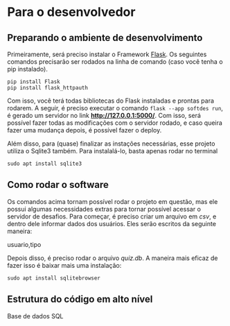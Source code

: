 # Para o desenvolvedor

## Preparando o ambiente de desenvolvimento

Primeiramente, será preciso instalar o Framework [Flask](https://flask.palletsprojects.com/en/2.2.x/). Os seguintes comandos precisarão ser rodados na linha de comando (caso você tenha o pip instalado).

```
pip install Flask
pip install flask_httpauth

```

Com isso, você terá todas bibliotecas do Flask instaladas e prontas para rodarem. A seguir, é preciso executar o comando ```flask --app softdes run```, é gerado um servidor no link **http://127.0.0.1:5000/**. Com isso, será possível fazer todas as modificações com o servidor rodado, e caso queira fazer uma mudança depois, é possível fazer o deploy. 

Além disso, para (quase) finalizar as instações necessárias, esse projeto utiliza o Sqlite3 também. Para instalalá-lo, basta apenas rodar no terminal
```
sudo apt install sqlite3
```

## Como rodar o software
Os comandos acima tornam possível rodar o projeto em questão, mas ele possui algumas necessidades extras para tornar possível acessar o servidor de desafios. Para começar, é preciso criar um arquivo em *csv*, e dentro dele informar dados dos usuários. Eles serão escritos da seguinte maneira:

usuario,tipo

Depois disso, é preciso rodar o arquivo *quiz.db*. A maneira mais eficaz de fazer isso é baixar mais uma instalação:
```
sudo apt install sqlitebrowser
```



## Estrutura do código em alto nível
Base de dados SQL